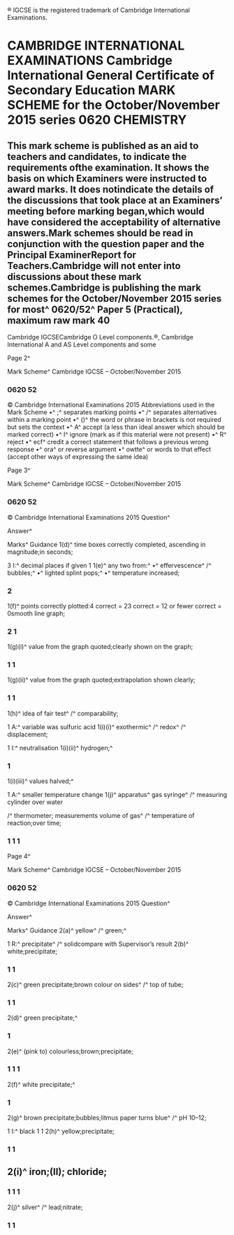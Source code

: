 ® IGCSE is the registered trademark of Cambridge International Examinations. 

# CAMBRIDGE INTERNATIONAL EXAMINATIONS Cambridge International General Certificate of Secondary Education MARK SCHEME for the October/November 2015 series 0620 CHEMISTRY 

## This mark scheme is published as an aid to teachers and candidates, to indicate the requirements ofthe examination. It shows the basis on which Examiners were instructed to award marks. It does notindicate the details of the discussions that took place at an Examiners’ meeting before marking began,which would have considered the acceptability of alternative answers.Mark schemes should be read in conjunction with the question paper and the Principal ExaminerReport for Teachers.Cambridge will not enter into discussions about these mark schemes.Cambridge is publishing the mark schemes for the October/November 2015 series for most^ 0620/52^ Paper 5 (Practical), maximum raw mark 40 

Cambridge IGCSECambridge O Level components.®, Cambridge International A and AS Level components and some 


Page 2^ 

Mark Scheme^ Cambridge IGCSE – October/November 2015 

### 0620 52 

 © Cambridge International Examinations 2015 Abbreviations used in the Mark Scheme •^ ;^ separates marking points •^ /^ separates alternatives within a marking point •^ ()^ the word or phrase in brackets is not required but sets the context •^ A^ accept (a less than ideal answer which should be marked correct) •^ I^ ignore (mark as if this material were not present) •^ R^ reject •^ ecf^ credit a correct statement that follows a previous wrong response •^ ora^ or reverse argument •^ owtte^ or words to that effect (accept other ways of expressing the same idea) 


Page 3^ 

Mark Scheme^ Cambridge IGCSE – October/November 2015 

### 0620 52 

 © Cambridge International Examinations 2015 Question^ 

 Answer^ 

 Marks^ Guidance 1(d)^ time boxes correctly completed, ascending in magnitude;in seconds; 

 3 I:^ decimal places if given 1 1(e)^ any two from:^ •^ effervescence^ /^ bubbles;^ •^ lighted splint pops;^ •^ temperature increased; 

### 2 

 1(f)^ points correctly plotted:4 correct = 23 correct = 12 or fewer correct = 0smooth line graph; 

### 2 1 

 1(g)(i)^ value from the graph quoted;clearly shown on the graph; 

### 1 1 

 1(g)(ii)^ value from the graph quoted;extrapolation shown clearly; 

### 1 1 

 1(h)^ idea of fair test^ /^ comparability; 

 1 A:^ variable was sulfuric acid 1(i)(i)^ exothermic^ /^ redox^ /^ displacement; 

 1 I:^ neutralisation 1(i)(ii)^ hydrogen;^ 

### 1 

 1(i)(iii)^ values halved;^ 

 1 A:^ smaller temperature change 1(j)^ apparatus^ gas syringe^ /^ measuring cylinder over water 

 /^ thermometer; measurements volume of gas^ /^ temperature of reaction;over time; 

### 1 1 1 


Page 4^ 

Mark Scheme^ Cambridge IGCSE – October/November 2015 

### 0620 52 

 © Cambridge International Examinations 2015 Question^ 

 Answer^ 

 Marks^ Guidance 2(a)^ yellow^ /^ green;^ 

 1 R:^ precipitate^ /^ solidcompare with Supervisor’s result 2(b)^ white;precipitate; 

### 1 1 

 2(c)^ green precipitate;brown colour on sides^ /^ top of tube; 

### 1 1 

 2(d)^ green precipitate;^ 

### 1 

 2(e)^ (pink to) colourless;brown;precipitate; 

### 1 1 1 

 2(f)^ white precipitate;^ 

### 1 

 2(g)^ brown precipitate;bubbles;litmus paper turns blue^ /^ pH 10–12; 

 1 I:^ black 1 1 2(h)^ yellow;precipitate; 

### 1 1 

## 2(i)^ iron;(II); chloride; 

### 1 1 1 

 2(j)^ silver^ /^ lead;nitrate; 

### 1 1 


